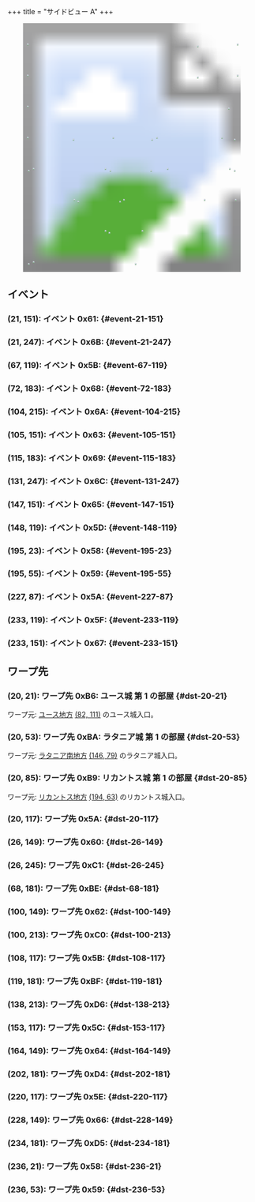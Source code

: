 +++
title = "サイドビュー A"
+++

<!-- SVG {{{ -->
<svg width="1536" height="1536" viewbox="0 0 2048 2048">
<defs>
<image id="svg-asset-bg" width="2048" height="2048" href="map-14.webp" />
<image id="svg-asset-event" width="16" height="16" href="icon-event.png" />
<image id="svg-asset-destination" width="16" height="16" href="icon-destination.png" />
</defs>
<use href="#svg-asset-bg" x="0" y="0"></use>
<a href="#event-21-151">
<use href="#svg-asset-event" x="168" y="1208"><title>(21, 151): イベント 0x61</title></use>
</a>
<a href="#event-21-247">
<use href="#svg-asset-event" x="168" y="1976"><title>(21, 247): イベント 0x6B</title></use>
</a>
<a href="#event-67-119">
<use href="#svg-asset-event" x="536" y="952"><title>(67, 119): イベント 0x5B</title></use>
</a>
<a href="#event-72-183">
<use href="#svg-asset-event" x="576" y="1464"><title>(72, 183): イベント 0x68</title></use>
</a>
<a href="#event-104-215">
<use href="#svg-asset-event" x="832" y="1720"><title>(104, 215): イベント 0x6A</title></use>
</a>
<a href="#event-105-151">
<use href="#svg-asset-event" x="840" y="1208"><title>(105, 151): イベント 0x63</title></use>
</a>
<a href="#event-115-183">
<use href="#svg-asset-event" x="920" y="1464"><title>(115, 183): イベント 0x69</title></use>
</a>
<a href="#event-131-247">
<use href="#svg-asset-event" x="1048" y="1976"><title>(131, 247): イベント 0x6C</title></use>
</a>
<a href="#event-147-151">
<use href="#svg-asset-event" x="1176" y="1208"><title>(147, 151): イベント 0x65</title></use>
</a>
<a href="#event-148-119">
<use href="#svg-asset-event" x="1184" y="952"><title>(148, 119): イベント 0x5D</title></use>
</a>
<a href="#event-195-23">
<use href="#svg-asset-event" x="1560" y="184"><title>(195, 23): イベント 0x58</title></use>
</a>
<a href="#event-195-55">
<use href="#svg-asset-event" x="1560" y="440"><title>(195, 55): イベント 0x59</title></use>
</a>
<a href="#event-227-87">
<use href="#svg-asset-event" x="1816" y="696"><title>(227, 87): イベント 0x5A</title></use>
</a>
<a href="#event-233-119">
<use href="#svg-asset-event" x="1864" y="952"><title>(233, 119): イベント 0x5F</title></use>
</a>
<a href="#event-233-151">
<use href="#svg-asset-event" x="1864" y="1208"><title>(233, 151): イベント 0x67</title></use>
</a>
<a href="#dst-236-21">
<use href="#svg-asset-destination" x="1888" y="168"><title>(236, 21): ワープ先 0x58</title></use>
</a>
<a href="#dst-236-53">
<use href="#svg-asset-destination" x="1888" y="424"><title>(236, 53): ワープ先 0x59</title></use>
</a>
<a href="#dst-20-117">
<use href="#svg-asset-destination" x="160" y="936"><title>(20, 117): ワープ先 0x5A</title></use>
</a>
<a href="#dst-108-117">
<use href="#svg-asset-destination" x="864" y="936"><title>(108, 117): ワープ先 0x5B</title></use>
</a>
<a href="#dst-153-117">
<use href="#svg-asset-destination" x="1224" y="936"><title>(153, 117): ワープ先 0x5C</title></use>
</a>
<a href="#dst-220-117">
<use href="#svg-asset-destination" x="1760" y="936"><title>(220, 117): ワープ先 0x5E</title></use>
</a>
<a href="#dst-26-149">
<use href="#svg-asset-destination" x="208" y="1192"><title>(26, 149): ワープ先 0x60</title></use>
</a>
<a href="#dst-100-149">
<use href="#svg-asset-destination" x="800" y="1192"><title>(100, 149): ワープ先 0x62</title></use>
</a>
<a href="#dst-164-149">
<use href="#svg-asset-destination" x="1312" y="1192"><title>(164, 149): ワープ先 0x64</title></use>
</a>
<a href="#dst-228-149">
<use href="#svg-asset-destination" x="1824" y="1192"><title>(228, 149): ワープ先 0x66</title></use>
</a>
<a href="#dst-20-21">
<use href="#svg-asset-destination" x="160" y="168"><title>(20, 21): ワープ先 0xB6: ユース城 第 1 の部屋</title></use>
</a>
<a href="#dst-20-85">
<use href="#svg-asset-destination" x="160" y="680"><title>(20, 85): ワープ先 0xB9: リカントス城 第 1 の部屋</title></use>
</a>
<a href="#dst-20-53">
<use href="#svg-asset-destination" x="160" y="424"><title>(20, 53): ワープ先 0xBA: ラタニア城 第 1 の部屋</title></use>
</a>
<a href="#dst-68-181">
<use href="#svg-asset-destination" x="544" y="1448"><title>(68, 181): ワープ先 0xBE</title></use>
</a>
<a href="#dst-119-181">
<use href="#svg-asset-destination" x="952" y="1448"><title>(119, 181): ワープ先 0xBF</title></use>
</a>
<a href="#dst-100-213">
<use href="#svg-asset-destination" x="800" y="1704"><title>(100, 213): ワープ先 0xC0</title></use>
</a>
<a href="#dst-26-245">
<use href="#svg-asset-destination" x="208" y="1960"><title>(26, 245): ワープ先 0xC1</title></use>
</a>
<a href="#dst-202-181">
<use href="#svg-asset-destination" x="1616" y="1448"><title>(202, 181): ワープ先 0xD4</title></use>
</a>
<a href="#dst-234-181">
<use href="#svg-asset-destination" x="1872" y="1448"><title>(234, 181): ワープ先 0xD5</title></use>
</a>
<a href="#dst-138-213">
<use href="#svg-asset-destination" x="1104" y="1704"><title>(138, 213): ワープ先 0xD6</title></use>
</a>
</svg>
<!-- }}} -->


## イベント

### (21, 151): イベント 0x61:  {#event-21-151}

### (21, 247): イベント 0x6B:  {#event-21-247}

### (67, 119): イベント 0x5B:  {#event-67-119}

### (72, 183): イベント 0x68:  {#event-72-183}

### (104, 215): イベント 0x6A:  {#event-104-215}

### (105, 151): イベント 0x63:  {#event-105-151}

### (115, 183): イベント 0x69:  {#event-115-183}

### (131, 247): イベント 0x6C:  {#event-131-247}

### (147, 151): イベント 0x65:  {#event-147-151}

### (148, 119): イベント 0x5D:  {#event-148-119}

### (195, 23): イベント 0x58:  {#event-195-23}

### (195, 55): イベント 0x59:  {#event-195-55}

### (227, 87): イベント 0x5A:  {#event-227-87}

### (233, 119): イベント 0x5F:  {#event-233-119}

### (233, 151): イベント 0x67:  {#event-233-151}


## ワープ先

### (20, 21): ワープ先 0xB6: ユース城 第 1 の部屋 {#dst-20-21}

ワープ元: [ユース地方](@/map/map-00/_index.md) [(82, 111)](@/map/map-00/_index.md#event-82-111) のユース城入口。

### (20, 53): ワープ先 0xBA: ラタニア城 第 1 の部屋 {#dst-20-53}

ワープ元: [ラタニア南地方](@/map/map-08/_index.md) [(146, 79)](@/map/map-08/_index.md#event-146-79) のラタニア城入口。

### (20, 85): ワープ先 0xB9: リカントス城 第 1 の部屋 {#dst-20-85}

ワープ元: [リカントス地方](@/map/map-05/_index.md) [(194, 63)](@/map/map-05/_index.md#event-194-63) のリカントス城入口。

### (20, 117): ワープ先 0x5A:  {#dst-20-117}

### (26, 149): ワープ先 0x60:  {#dst-26-149}

### (26, 245): ワープ先 0xC1:  {#dst-26-245}

### (68, 181): ワープ先 0xBE:  {#dst-68-181}

### (100, 149): ワープ先 0x62:  {#dst-100-149}

### (100, 213): ワープ先 0xC0:  {#dst-100-213}

### (108, 117): ワープ先 0x5B:  {#dst-108-117}

### (119, 181): ワープ先 0xBF:  {#dst-119-181}

### (138, 213): ワープ先 0xD6:  {#dst-138-213}

### (153, 117): ワープ先 0x5C:  {#dst-153-117}

### (164, 149): ワープ先 0x64:  {#dst-164-149}

### (202, 181): ワープ先 0xD4:  {#dst-202-181}

### (220, 117): ワープ先 0x5E:  {#dst-220-117}

### (228, 149): ワープ先 0x66:  {#dst-228-149}

### (234, 181): ワープ先 0xD5:  {#dst-234-181}

### (236, 21): ワープ先 0x58:  {#dst-236-21}

### (236, 53): ワープ先 0x59:  {#dst-236-53}



